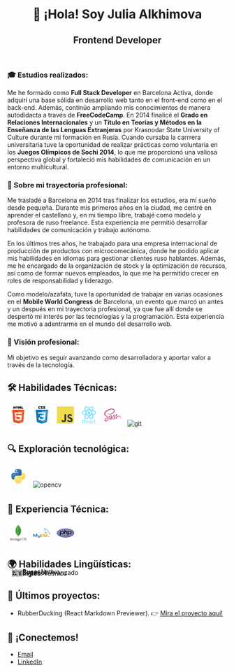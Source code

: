 <header align="center">
  <h1> 👋 ¡Hola! Soy Julia Alkhimova</h1>
  <h2><strong>Frontend Developer</strong></h2>
</header>

### 🎓 Estudios realizados:
Me he formado como **Full Stack Developer** en Barcelona Activa, donde adquirí una base sólida en desarrollo web tanto en el front-end como en el back-end. Además, continúo ampliando mis conocimientos de manera autodidacta a través de **FreeCodeCamp**. En 2014 finalicé el **Grado en Relaciones Internacionales** y un **Título en Teorías y Métodos en la Enseñanza de las Lenguas Extranjeras** por Krasnodar State University of Culture durante mi formación en Rusia. Cuando cursaba la carrrera universitaria tuve la oportunidad de realizar prácticas como voluntaria en los **Juegos Olímpicos de Sochi 2014**, lo que me proporcionó una valiosa perspectiva global y fortaleció mis habilidades de comunicación en un entorno multicultural.

### 🚀 Sobre mi trayectoria profesional:
Me trasladé a Barcelona en 2014 tras finalizar los estudios, era mi sueño desde pequeña. Durante mis primeros años en la ciudad, me centré en aprender el castellano y, en mi tiempo libre, trabajé como modelo y profesora de ruso freelance. Esta experiencia me permitió desarrollar habilidades de comunicación y trabajo autónomo.

En los últimos tres años, he trabajado para una empresa internacional de producción de productos con microcomecánica, donde he podido aplicar mis habilidades en idiomas para gestionar clientes ruso hablantes. Además, me he encargado de la organización de stock y la optimización de recursos, así como de formar nuevos empleados, lo que me ha permitido crecer en roles de responsabilidad y liderazgo.

Como modelo/azafata, tuve la oportunidad de trabajar en varias ocasiones en el **Mobile World Congress** de Barcelona, un evento que marcó un antes y un después en mi trayectoria profesional, ya que fue allí donde se despertó mi interés por las tecnologías y la programación. Esta experiencia me motivó a adentrarme en el mundo del desarrollo web.

### 🎯 Visión profesional: 
Mi objetivo es seguir avanzando como desarrolladora y aportar valor a través de la tecnología.

## 🛠️ Habilidades Técnicas:
<p align="left">
    <img src="https://raw.githubusercontent.com/devicons/devicon/master/icons/html5/html5-original-wordmark.svg" alt="html5" width="40" height="40" style="margin: 5px;"/> 
    <img src="https://raw.githubusercontent.com/devicons/devicon/master/icons/css3/css3-original-wordmark.svg" alt="css3" width="40" height="40" style="margin: 5px;"/> 
    <img src="https://raw.githubusercontent.com/devicons/devicon/master/icons/javascript/javascript-original.svg" alt="javascript" width="40" height="40" style="margin: 5px;"/>
    <img src="https://raw.githubusercontent.com/devicons/devicon/master/icons/react/react-original-wordmark.svg" alt="react" width="40" height="40" style="margin: 5px;"/>  
    <img src="https://raw.githubusercontent.com/devicons/devicon/master/icons/sass/sass-original.svg" alt="sass" width="40" height="40" style="margin: 5px;"/>  
    <img src="https://www.vectorlogo.zone/logos/git-scm/git-scm-icon.svg" alt="git" width="40" height="40" style="margin: 5px;"/> 
</p>

## 🔍 Exploración tecnológica:
<p align="left">
    <img src="https://raw.githubusercontent.com/devicons/devicon/master/icons/python/python-original.svg" alt="python" width="40" height="40" style="margin: 5px;"/>
    <img src="https://www.vectorlogo.zone/logos/opencv/opencv-icon.svg" alt="opencv" width="40" height="40" style="margin: 5px;"/>
</p>

## 🔧 Experiencia Técnica:
<p align="left">
    <img src="https://raw.githubusercontent.com/devicons/devicon/master/icons/mongodb/mongodb-original-wordmark.svg" alt="mongodb" width="40" height="40" style="margin: 5px;"/>
    <img src="https://raw.githubusercontent.com/devicons/devicon/master/icons/mysql/mysql-original-wordmark.svg" alt="mysql" width="40" height="40" style="margin: 5px;"/>
    <img src="https://raw.githubusercontent.com/devicons/devicon/master/icons/php/php-original.svg" alt="php" width="40" height="40" style="margin: 5px;"/>
</p>
 
 ## 🌍 Habilidades Lingüísticas:

<div style="text-align: left; margin-left: 10px;">
    <p style="margin-top: -30px">🇷🇺<strong>Ruso</strong>: Nativo</p>
    <p style="margin-top: -30px">🇪🇸<strong>Español</strong>: Avanzado</p>
    <p style="margin-top: -30px">🇬🇧<strong>Inglés</strong>: Técnico</p>
</div>

## 📌 Últimos proyectos:  

- RubberDucking (React Markdown Previewer). 👉 [ Mira el proyecto aquí!](https://github.com/JuliAlchemDev/RubberDucking)  


## 💬 ¡Conectemos! 

- [Email](devalchem@gmail.com)  
- [LinkedIn](https://www.linkedin.com/)
